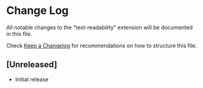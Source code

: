 # Change Log

All notable changes to the "text-readability" extension will be documented in this file.

Check [Keep a Changelog](http://keepachangelog.com/) for recommendations on how to structure this file.

## [Unreleased]

- Initial release